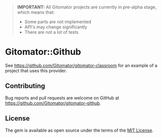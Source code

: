 > **IMPORTANT:** All Gitomator projects are currently in pre-alpha stage, which means that:        
>
>  * Some parts are not implemented
>  * API's may change significantly
>  * There are not a lot of tests
>

# Gitomator::Github

See https://github.com/Gitomator/gitomator-classroom for an example of a project that uses this provider.

## Contributing

Bug reports and pull requests are welcome on GitHub at https://github.com/Gitomator/gitomator-github.


## License

The gem is available as open source under the terms of the [MIT License](http://opensource.org/licenses/MIT).

